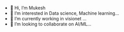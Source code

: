 - 👋 Hi, I’m Mukesh
- 👀 I’m interested in Data science, Machine learning...
- 🌱 I’m currently working in visionet ...
- 💞️ I’m looking to collaborate on AI/ML...

<!---
Mukeshrajvision/Mukeshrajvision is a ✨ special ✨ repository because its `README.md` (this file) appears on your GitHub profile.
You can click the Preview link to take a look at your changes.
--->
